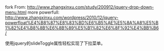 
fork From: http://www.zhangxinxu.com/study/200912/jquery-drop-down-menu.html
more powerfull: http://www.zhangxinxu.com/wordpress/2010/12/jquery-powerfloat%E4%B8%87%E8%83%BD%E6%B5%AE%E5%8A%A8%E5%B1%82%E4%B8%8B%E6%8B%89%E5%B1%82%E6%8F%92%E4%BB%B6/

使用jquery的slideToggle属性轻松实现了下拉菜单。